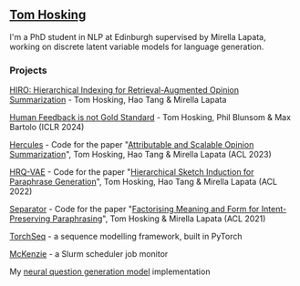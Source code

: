 ## [Tom Hosking](http://tomho.sk)

I'm a PhD student in NLP at Edinburgh supervised by Mirella Lapata, working on discrete latent variable models for language generation.

### Projects

[HIRO: Hierarchical Indexing for Retrieval-Augmented Opinion Summarization](https://github.com/tomhosking/hiro) - Tom Hosking, Hao Tang & Mirella Lapata

[Human Feedback is not Gold Standard](https://github.com/cohere-ai/human-feedback-paper) - Tom Hosking, Phil Blunsom & Max Bartolo (ICLR 2024)

[Hercules](https://github.com/tomhosking/hercules) - Code for the paper "[Attributable and Scalable Opinion Summarization](https://aclanthology.org/2023.acl-long.473/)", Tom Hosking, Hao Tang & Mirella Lapata (ACL 2023)

[HRQ-VAE](https://github.com/tomhosking/hrq-vae) - Code for the paper "[Hierarchical Sketch Induction for Paraphrase Generation](https://aclanthology.org/2022.acl-long.178/)", Tom Hosking, Hao Tang & Mirella Lapata (ACL 2022)

[Separator](https://github.com/tomhosking/separator) - Code for the paper "[Factorising Meaning and Form for Intent-Preserving Paraphrasing](https://aclanthology.org/2021.acl-long.112/)", Tom Hosking & Mirella Lapata (ACL 2021)

[TorchSeq](https://github.com/tomhosking/torchseq) - a sequence modelling framework, built in PyTorch

[McKenzie](https://github.com/tomhosking/mckenzie) - a Slurm scheduler job monitor

My [neural question generation model](https://github.com/bloomsburyai/question-generation) implementation
